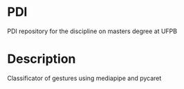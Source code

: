 # PDI
PDI repository for the discipline on masters degree at UFPB

# Description
Classificator of gestures using mediapipe and pycaret

